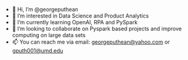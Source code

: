 - 👋 Hi, I’m @georgeputhean
- 👀 I’m interested in Data Science and Product Analytics
- 🌱 I’m currently learning OpenAI, RPA and PySpark
- 💞️ I’m looking to collaborate on Pyspark based projects and improve computing on large data sets
- 📫 You can reach me via email: georgeputhean@yahoo.com or gputh001@umd.edu

<!---
georgeputhean/georgeputhean is a ✨ special ✨ repository because its `README.md` (this file) appears on your GitHub profile.
You can click the Preview link to take a look at your changes.
--->
